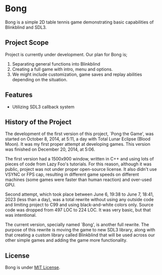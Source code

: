 # Bong

Bong is a simple 2D table tennis game demonstrating basic capabilities of Blinkblind and SDL3.

## Project Scope

Project is currently under development. Our plan for Bong is;

1. Separating general functions into Blinkblind
2. Creating a full game with intro, menu and options.
3. We might include customization, game saves and replay abilities depending on the situation.

## Features

- Utilizing SDL3 callback system

## History of the Project

The development of the first version of this project, `Pong the Game', was started on October 8, 2014, at 5:11, a day with Total Lunar Eclipse (Blood Moon). It was my first proper attempt at developing games. This version was finished on December 20, 2014, at 5:06.

The first version had a 1500x900 window, written in C++ and using lots of pieces of code from Lazy Foo's tutorials. For this reason, although it was public, project was not under proper open-source license. It also didn't use VSYNC or FPS cap, resulting in different game speeds on different machines (some games were faster than human reaction) and over-used GPU.

Second attempt, which took place between June 6, 19:38 to June 7, 18:41, 2023 (less than a day), was a total rewrite without using any outside code and limiting project to C99 and using black-and-white colors only. Source code was dropped from 497 LOC to 224 LOC. It was very basic, but that was intentional.

The current version, specially named `Bong', is another full rewrite. The purpose of this rewrite is moving the game to new SDL3 library, along with that creating a custom library called Blinkblind that will be used across our other simple games and adding the game more functionality.

## License

Bong is under [MIT License](./LICENSE).
